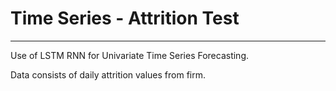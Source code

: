 # Time Series - Attrition Test
---

Use of LSTM RNN for Univariate Time Series Forecasting. 

Data consists of daily attrition values from firm.
